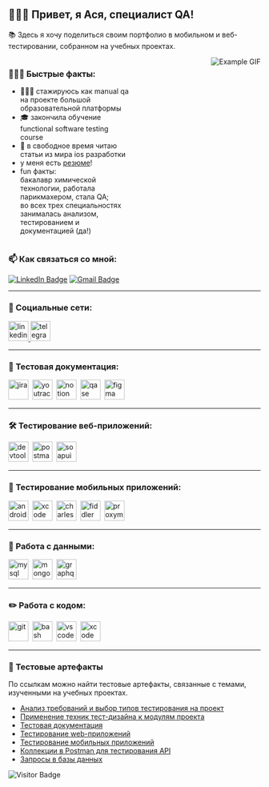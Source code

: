 ## 🙋🏼‍♀️ Привет, я Ася, специалист QA!

📚 Здесь я хочу поделиться своим портфолио в мобильном и веб-тестировании, собранном на учебных проектах. 

<div style="display: flex;">

<div style="flex: 100%; padding-right: 10px;">
    
### 🏃🏼‍♀️ Быстрые факты:

- 👩🏼‍💻 стажируюсь как manual qa на проекте большой образовательной платформы
- 🎓 закончила обучение functional software testing course
-  в свободное время читаю статьи из мира ios разработки
- у меня есть [резюме](https://drive.google.com/file/d/1dNJNJFzO_IhuMexkW_FrpX4UNjInip2Q/view?usp=sharing)!
- fun факты: </br>
        бакалавр химической технологии, работала парикмахером, стала QA; </br>
        во всех трех специальностях занималась анализом, тестированием и документацией (да!)
  
  
</div>

<div style="flex: 100%; text-align: right; padding-left: 10px;">

<img src="https://media1.tenor.com/m/IEVGZZF4TIAAAAAC/%D0%BF%D0%B5%D1%87%D0%B0%D1%82%D0%B0%D1%8E-%D0%BA%D0%BE%D1%82.gif" alt="Example GIF" style="max-width: 100%; height: auto;">

</div>

</div>

### 📫 Как связаться со мной: 

[![LinkedIn Badge](https://img.shields.io/badge/-@asyawrr-blue?style=flat&logo=LinkedIn&logoColor=white)](https://www.linkedin.com/) [![Gmail Badge](https://img.shields.io/badge/-Gmail-red?style=flat&logo=Gmail&logoColor=white)](mailto:asia.kondairy@gmail.com)

---

### 🤝 Социальные сети:

  <div id="badges">
    <a href="https://www.linkedin.com/" target="_blank">
      <img src="https://cdn-icons-png.flaticon.com/512/2504/2504799.png" width="40" height="40" alt="linkedin" />
    </a>
    <a href="https://t.me/asyawrr" target="_blank">
      <img src="https://cdn-icons-png.flaticon.com/512/2111/2111646.png" width="40" height="40" alt="telegram" />
    </a>
  </div>

---

### 📁 Тестовая документация:

<div>
  <img src="https://cdn.jsdelivr.net/gh/devicons/devicon/icons/jira/jira-original.svg" title="jira" alt="jira" width="40" height="40"/>&nbsp
  <img src="https://upload.wikimedia.org/wikipedia/commons/thumb/8/8d/YouTrack_Icon.svg/1024px-YouTrack_Icon.svg.png?20200803082248" title="youtrack" alt="youtrack" width="40" height="40"/>&nbsp
  <img src="https://upload.wikimedia.org/wikipedia/commons/e/e9/Notion-logo.svg" title="notion" alt="notion" width="40" height="40"/>&nbsp
  <img src="https://luna1.co/eb0187.png" title="qase" alt="qase" width="40" height="40"/>&nbsp
  <img src="https://cdn.jsdelivr.net/gh/devicons/devicon/icons/figma/figma-original.svg" title="figma" alt="figma" width="40" height="40"/>&nbsp
</div>

---

### 🛠 Тестирование веб-приложений:

<div>
  <img src="https://d33wubrfki0l68.cloudfront.net/38b5c953a4667366685d55db55d057c86db1fc54/a0fdc/static/acae6b24d940347661ca901ea07f47c1/chrome-dev-logo-icon.png" title="devtools" alt="devtools" width="40" height="40"/>&nbsp
  <img src="https://seeklogo.com/images/P/postman-logo-0087CA0D15-seeklogo.com.png" title="postman" alt="postman" width="40" height="40"/>&nbsp
  <img src="https://static0.smartbear.co/smartbearbrand/media/images/home/soapui-icon.svg" title="soapui" alt="soapui" width="40" height="40"/>&nbsp
</div>

---

### 📱 Тестирование мобильных приложений:

<div>
  <img src="https://cdn.jsdelivr.net/gh/devicons/devicon/icons/androidstudio/androidstudio-original.svg" title="android-studio" alt="android-studio" width="40" height="40"/>&nbsp
  <img src="https://cdn.jsdelivr.net/gh/devicons/devicon/icons/xcode/xcode-original.svg" title="xcode" alt="xcode" width="40" height="40"/>&nbsp
  <img src="https://cdn.icon-icons.com/icons2/3053/PNG/512/charles_proxy_macos_bigsur_icon_190302.png" title="charles-proxy" alt="charles-proxy" width="40" height="40"/>&nbsp
  <img src="https://www.megaleechers.com/storage/Fiddler-Everywhere-Icon.png" title="fiddler" alt="fiddler" width="40" height="40"/>&nbsp
  <img src="https://pbs.twimg.com/profile_images/1589614420766126080/slAIVDtr_400x400.jpg" title="proxyman" alt="proxyman" width="40" height="40"/>&nbsp
</div>


---

### 💾 Работа с данными:

<div>
  <img src="https://cdn.jsdelivr.net/gh/devicons/devicon/icons/mysql/mysql-original.svg" title="mysql" alt="mysql" width="40" height="40"/>&nbsp
  <img src="https://cdn.jsdelivr.net/gh/devicons/devicon/icons/mongodb/mongodb-original.svg" title="mongodb" alt="mongodb" width="40" height="40"/>&nbsp
  <img src="https://upload.wikimedia.org/wikipedia/commons/1/17/GraphQL_Logo.svg" title="graphql" alt="graphql" width="40" height="40"/>&nbsp
</div>

---

### ✏️ Работа с кодом:

<div>
  <img src="https://cdn.jsdelivr.net/gh/devicons/devicon/icons/git/git-original.svg" title="git" alt="git" width="40" height="40"/>&nbsp
  <img src="https://upload.wikimedia.org/wikipedia/commons/thumb/4/4b/Bash_Logo_Colored.svg/1024px-Bash_Logo_Colored.svg.png?20180723054350" title="bash" alt="bash" width="40" height="40"/>&nbsp
  <img src="https://cdn.jsdelivr.net/gh/devicons/devicon/icons/vscode/vscode-original.svg" title="vscode" alt="vscode" width="40" height="40"/>&nbsp
  <img src="https://upload.wikimedia.org/wikipedia/ru/0/0c/Xcode_icon.png" title="xcode" alt="xcode" width="40" height="40"/>&nbsp
  
</div>

---

### 📝 Тестовые артефакты

По ссылкам можно найти тестовые артефакты, связанные с темами, изученными на учебных проектах.
- [Анализ требований и выбор типов тестирования на проект](https://github.com/asyawrr/theory)
- [Применение техник тест-дизайна к модулям проекта](https://github.com/asyawrr/design)
- [Тестовая документация](https://github.com/asyawrr/docs)
- [Тестирование web-приложений](https://github.com/asyawrr/web)
- [Тестирование мобильных приложений](https://github.com/asyawrr/mobile)
- [Коллекции в Postman для тестирования API](https://github.com/asyawrr/api)
- [Запросы в базы данных](https://github.com/asyawrr/database)


<!-- ### 💻 Пройденные курсы:

| Курсы                                                           | Дата              |
| ----------------------------------------------------------------| :---------------: |
| netology.ru/Старт в программировании                            | 02/2022 - 03/2022 |

--- -->

![Visitor Badge](https://visitor-badge.laobi.icu/badge?page_id=testrusau)
